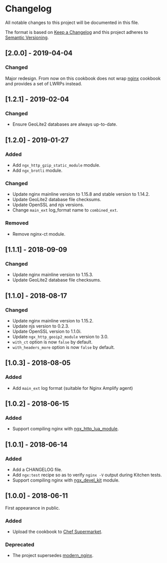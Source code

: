 # Changelog
All notable changes to this project will be documented in this file.

The format is based on [Keep a Changelog](http://keepachangelog.com/en/1.0.0/)
and this project adheres to [Semantic Versioning](http://semver.org/spec/v2.0.0.html).

## [2.0.0] - 2019-04-04
### Changed
Major redesign. From now on this cookbook does not wrap [nginx](https://github.com/sous-chefs/nginx) cookbook and provides a set of LWRPs instead.

## [1.2.1] - 2019-02-04
### Changed
- Ensure GeoLite2 databases are always up-to-date.

## [1.2.0] - 2019-01-27
### Added
- Add `ngx_http_gzip_static_module` module.
- Add `ngx_brotli` module.

### Changed
- Update nginx mainline version to 1.15.8 and stable version to 1.14.2.
- Update GeoLite2 database file checksums.
- Update OpenSSL and njs versions.
- Change `main_ext` log_format name to `combined_ext`.

### Removed
- Remove nginx-ct module.

## [1.1.1] - 2018-09-09
### Changed
- Update nginx mainline version to 1.15.3.
- Update GeoLite2 database file checksums.

## [1.1.0] - 2018-08-17
### Changed
- Update nginx mainline version to 1.15.2.
- Update njs version to 0.2.3.
- Update OpenSSL version to 1.1.0i.
- Update `ngx_http_geoip2_module` version to 3.0.
- `with_ct` option is now `false` by default.
- `with_headers_more` option is now `false` by default.

## [1.0.3] - 2018-08-05
### Added
- Add `main_ext` log format (suitable for Nginx Amplify agent)

## [1.0.2] - 2018-06-15
### Added
- Support compiling nginx with [ngx_http_lua_module](https://github.com/openresty/lua-nginx-module).

## [1.0.1] - 2018-06-14
### Added
- Add a CHANGELOG file.
- Add `ngx:test` recipe so as to verify `nginx -V` output during Kitchen tests.
- Support compiling nginx with [ngx_devel_kit](https://github.com/simplresty/ngx_devel_kit) module.

## [1.0.0] - 2018-06-11

First appearance in public.

### Added
- Upload the cookbook to [Chef Supermarket](https://supermarket.chef.io/cookbooks/ngx).

### Deprecated
- The project supersedes [modern_nginx](https://github.com/aspyatkin/modern_nginx).
